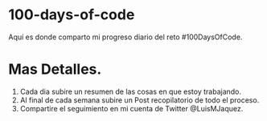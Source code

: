 # 100-days-of-code
Aquí es donde comparto mi progreso diario del reto #100DaysOfCode.

# Mas Detalles.
1. Cada dia subire un resumen de las cosas en que estoy trabajando.
2. Al final de cada semana subire un Post recopilatorio de todo el proceso.
3. Compartire el seguimiento en mi cuenta de Twitter @LuisMJaquez.
